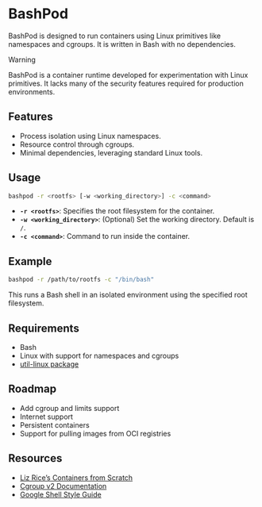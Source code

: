 # BashPod

BashPod is designed to run containers using Linux primitives like namespaces and cgroups. It is written in Bash with no dependencies.


> [!WARNING]  
> BashPod is a container runtime developed for experimentation with Linux primitives. It lacks many of the security features required for production environments.

## Features
- Process isolation using Linux namespaces.
- Resource control through cgroups.
- Minimal dependencies, leveraging standard Linux tools.

## Usage

```bash
bashpod -r <rootfs> [-w <working_directory>] -c <command>
```

- **`-r <rootfs>`**: Specifies the root filesystem for the container.
- **`-w <working_directory>`**: (Optional) Set the working directory. Default is `/`.
- **`-c <command>`**: Command to run inside the container.

## Example

```bash
bashpod -r /path/to/rootfs -c "/bin/bash"
```

This runs a Bash shell in an isolated environment using the specified root filesystem.

## Requirements
- Bash
- Linux with support for namespaces and cgroups
- [util-linux package](https://github.com/util-linux/util-linux)

## Roadmap
- Add cgroup and limits support
- Internet support 
- Persistent containers
- Support for pulling images from OCI registries 

## Resources
- [Liz Rice’s Containers from Scratch](https://www.youtube.com/watch?v=8fi7uSYlOdc)
- [Cgroup v2 Documentation](https://www.kernel.org/doc/html/latest/admin-guide/cgroup-v2.html)
- [Google Shell Style Guide](https://google.github.io/styleguide/shellguide.html#s1.1-which-shell-to-use)

